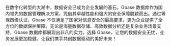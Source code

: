 在数字化转型的大潮中，数据安全已成为企业发展的基石。Gbase 数据库作为国内领先的数据管理解决方案，凭借其卓越性能和强大的安全保障脱颖而出。通过等保四级认证，Gbase 不仅满足了国家对信息安全的最高要求，更为企业提供了全方位的数据保护屏障。无论是海量数据存储、高效数据分析还是复杂业务场景支持，Gbase 数据库都展现出非凡的实力。选择 Gbase，让您的数据安全无忧，业务发展更加稳健。让我们携手共创数据驱动的美好未来！